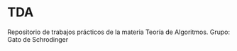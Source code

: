 # TDA
Repositorio de trabajos prácticos de la materia Teoría de Algoritmos.
Grupo: Gato de Schrodinger
